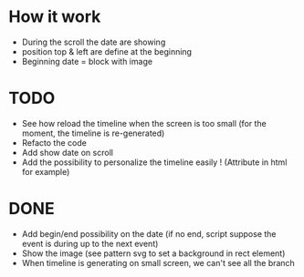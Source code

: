 # How it work

- During the scroll the date are showing
- position top & left are define at the beginning
- Beginning date = block with image


# TODO

- See how reload the timeline when the screen is too small (for the moment, the timeline is re-generated)
- Refacto the code
- Add show date on scroll
- Add the possibility to personalize the timeline easily ! (Attribute in html for example)


# DONE

- Add begin/end possibility on the date (if no end, script suppose the event is during up to the next event)
- Show the image (see pattern svg to set a background in rect element)
- When timeline is generating on small screen, we can't see all the branch
